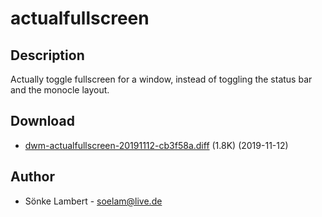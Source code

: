 actualfullscreen
================

Description
-----------
Actually toggle fullscreen for a window, instead of toggling the status bar and
the monocle layout.

Download
--------
* [dwm-actualfullscreen-20191112-cb3f58a.diff](dwm-actualfullscreen-20191112-cb3f58a.diff) (1.8K) (2019-11-12)

Author
------
* Sönke Lambert - <soelam@live.de>
